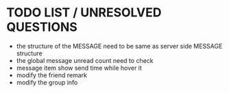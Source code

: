 # TODO LIST / UNRESOLVED QUESTIONS
- the structure of the MESSAGE need to be same as server side MESSAGE structure
- the global message unread count need to check
- message item show send time while hover it
- modify the friend remark
- modify the group info
